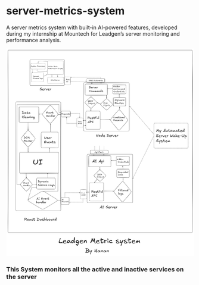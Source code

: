 # server-metrics-system
A server metrics system with built-in AI-powered features, developed during my internship at Mountech for Leadgen’s server monitoring and performance analysis.

![System Model](./Leadgen-metrics-model.png)

### This System monitors all the active and inactive services on the server
